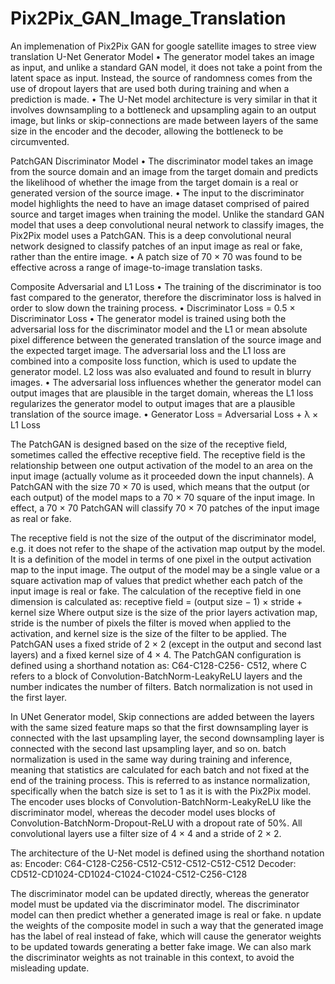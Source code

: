 # Pix2Pix_GAN_Image_Translation
An implemenation of Pix2Pix GAN for google satellite images to stree view translation
U-Net Generator Model
•	The generator model takes an image as input, and unlike a standard GAN model, it does not take a point from the latent space as input. Instead, the source of randomness comes from the use of dropout layers that are used both during training and when a prediction is made.
•	The U-Net model architecture is very similar in that it involves downsampling to a bottleneck and upsampling again to an output image, but links or skip-connections are made between layers of the same size in the encoder and the decoder, allowing the bottleneck to be circumvented.

PatchGAN Discriminator Model
•	The discriminator model takes an image from the source domain and an image from the target domain and predicts the likelihood of whether the image from the target domain is a real or generated version of the source image.
•	The input to the discriminator model highlights the need to have an image dataset comprised of paired source and target images when training the model. Unlike the standard GAN model that uses a deep convolutional neural network to classify images, the Pix2Pix model uses a PatchGAN. This is a deep convolutional neural network designed to classify patches of an input image as real or fake, rather than the entire image.
•	A patch size of 70 × 70 was found to be effective across a range of image-to-image translation tasks.

Composite Adversarial and L1 Loss
•	The training of the discriminator is too fast compared to the generator, therefore the discriminator loss is halved in order to slow down the training process.
•	 Discriminator Loss = 0.5 × Discriminator Loss
•	The generator model is trained using both the adversarial loss for the discriminator model and the L1 or mean absolute pixel difference between the generated translation of the source image and the expected target image. The adversarial loss and the L1 loss are combined into a composite loss function, which is used to update the generator model. L2 loss was also evaluated and found to result in blurry images.
•	The adversarial loss influences whether the generator model can output images that are plausible in the target domain, whereas the L1 loss regularizes the generator model to output images that are a plausible translation of the source image.
•	Generator Loss = Adversarial Loss + λ × L1 Loss


The PatchGAN is designed based on the size of the receptive field, sometimes called the effective receptive field. The receptive field is the relationship between one output activation of the model to an area on the input image (actually volume as it proceeded down the input channels). A PatchGAN with the size 70 × 70 is used, which means that the output (or each output) of the model maps to a 70 × 70 square of the input image. In effect, a 70 × 70 PatchGAN will classify 70 × 70 patches of the input image as real or fake.

The receptive field is not the size of the output of the discriminator model, e.g. it does not refer to the shape of the activation map output by the model. It is a definition of the model in terms of one pixel in the output activation map to the input image. The output of the model may be a single value or a square activation map of values that predict whether each patch of the input image is real or fake.
The calculation of the receptive field in one dimension is calculated as: 
receptive field = (output size − 1) × stride + kernel size 
Where output size is the size of the prior layers activation map, stride is the number of pixels the filter is moved when applied to the activation, and kernel size is the size of the filter to be applied. The PatchGAN uses a fixed stride of 2 × 2 (except in the output and second last layers) and a fixed kernel size of 4 × 4.
The PatchGAN configuration is defined using a shorthand notation as: C64-C128-C256- C512, where C refers to a block of Convolution-BatchNorm-LeakyReLU layers and the number indicates the number of filters. Batch normalization is not used in the first layer.

In UNet Generator model, Skip connections are added between the layers with the same sized feature maps so that the first downsampling layer is connected with the last upsampling layer, the second downsampling layer is connected with the second last upsampling layer, and so on.
batch normalization is used in the same way during training and inference, meaning that statistics are calculated for each batch and not fixed at the end of the training process. This is referred to as instance normalization, specifically when the batch size is set to 1 as it is with the Pix2Pix model.
 The encoder uses blocks of Convolution-BatchNorm-LeakyReLU like the discriminator model, whereas the decoder model uses blocks of Convolution-BatchNorm-Dropout-ReLU with a dropout rate of 50%. All convolutional layers use a filter size of 4 × 4 and a stride of 2 × 2.

The architecture of the U-Net model is defined using the shorthand notation as:
  Encoder: C64-C128-C256-C512-C512-C512-C512-C512
  Decoder: CD512-CD1024-CD1024-C1024-C1024-C512-C256-C128

The discriminator model can be updated directly, whereas the generator model must be updated via the discriminator model. The discriminator model can then predict whether a generated image is real or fake. n update the weights of the composite model in such a way that the generated image has the label of real instead of fake, which will cause the generator weights to be updated towards generating a better fake image. We can also mark the discriminator weights as not trainable in this context, to avoid the misleading update.



